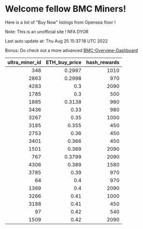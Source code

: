 # Welcome fellow BMC Miners!
Here is a list of "Buy Now" listings from Opensea floor !

Note: This is an unofficial site ! NFA DYOR

Last auto update at: Thu Aug 25 15:37:18 UTC 2022

Bonus: Do check out a more advanced [BMC-Overview-Dashboard](https://dune.com/defifunk/BMC-Overview-Dashboard)


|   ultra_miner_id |   ETH_buy_price |   hash_rewards |
|-----------------:|----------------:|---------------:|
|              348 |          0.2997 |           1010 |
|             2863 |          0.2998 |            970 |
|             4283 |          0.3    |           2090 |
|             1785 |          0.3    |            500 |
|             1885 |          0.3138 |            980 |
|             3436 |          0.33   |            980 |
|             3267 |          0.35   |           1000 |
|             3185 |          0.355  |            450 |
|             2753 |          0.36   |            450 |
|             3401 |          0.366  |            450 |
|             1501 |          0.369  |           2090 |
|              767 |          0.3799 |           2090 |
|             4306 |          0.389  |           1580 |
|             3785 |          0.39   |            970 |
|               64 |          0.4    |            970 |
|             1369 |          0.4    |           2090 |
|             3266 |          0.41   |           1000 |
|             3188 |          0.41   |            450 |
|               97 |          0.42   |            540 |
|             1509 |          0.42   |           2090 |